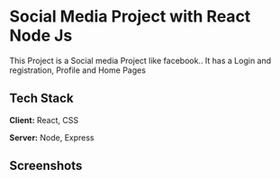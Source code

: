 
# Social Media Project with React Node Js

This Project is a Social media Project like facebook.. It has a Login and registration, Profile and Home Pages


## Tech Stack

**Client:** React, CSS

**Server:** Node, Express


## Screenshots

